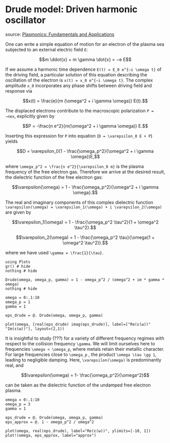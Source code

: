 # Drude model: Driven harmonic oscillator

source: [Plasmonics: Fundamentals and Applications](https://link.springer.com/book/10.1007/0-387-37825-1)

One can write a simple equation of motion for an electron of the plasma sea subjected to an external electric field ``E``:
```math
m \ddot{x} + m \gamma \dot{x} = −e E
```

If we assume a harmonic time dependence ``E(t) = E_0 e^{−i \omega t}`` of the driving field, a particular solution of this equation describing the oscillation of the electron is ``x(t) = x_0 e^{−i \omega t}``. The complex amplitude ``x_0`` incorporates any phase shifts between driving field and response via
```math
x(t) = \frac{e}{m (\omega^2 + i \gamma \omega)} E(t).
```

The displaced electrons contribute to the macroscopic polarization ``P = −nex``, explicitly given by
```math
P = -\frac{n e^2}{m(\omega^2 + i \gamma \omega)} E.
```

Inserting this expression for ``P`` into equation (``D = \varepsilon_0 E + P``) yields
```math
D = \varepsilon_0(1 - \frac{\omega_p^2}{\omega^2 + i \gamma \omega})E,
```
where ``\omega_p^2 = \frac{n e^2}{\varepsilon_0 m}`` is the plasma frequency of the free electron gas. Therefore we arrive at the desired result, the dielectric function of the free electron gas:
```math
\varepsilon(\omega) = 1 - \frac{\omega_p^2}{\omega^2 + i \gamma \omega}.
```
The real and imaginary components of this complex dielectric function ``\varepsilon(\omega) = \varepsilon_1(\omega) + i \varepsilon_2(\omega)`` are given by
```math
\varepsilon_1(\omega) = 1 - \frac{\omega_p^2 \tau^2}{1 + \omega^2 \tau^2}.
```
```math
\varepsilon_2(\omega) = 1 - \frac{\omega_p^2 \tau}{\omega(1 + \omega^2 \tau^2)}.
```
where we have used ``\gamma = \frac{1}{\tau}``.

```@example 1
using Plots
gr() # hide
nothing # hide
```

```@example 1
Drude(omega, omega_p, gamma) = 1 - omega_p^2 / (omega^2 + im * gamma * omega)
nothing # hide
```

```@example 1
omega = 0:.1:10
omega_p = 1
gamma = 1

eps_drude = @. Drude(omega, omega_p, gamma)

plot(omega, [real(eps_drude) imag(eps_drude)], label=["Re(ε(ω))" "Im(ε(ω))"], layout=(2,1))
```

It is insightful to study (???) for a variety of different frequency regimes with respect to the collision frequency ``\gamma``. We will limit ourselves here to frequencies ``\omega < \omega_p``, where metals retain their metallic character. For large frequencies close to ``\omega_p`` , the product ``\omega \tau \gg 1``, leading to negligible damping. Here, ``\varepsilon(\omega)`` is predominantly real, and
```math
\varepsilon(\omega) = 1- \frac{\omega_p^2}{\omega^2}
```

can be taken as the dielectric function of the undamped free electron plasma.

```@example 1
omega = 0:.1:10
omega_p = 3
gamma = 1

eps_drude = @. Drude(omega, omega_p, gamma)
eps_approx = @. 1 - omega_p^2 / omega^2

plot(omega, real(eps_drude), label="Re(ε(ω))", ylimits=[-10, 1])
plot!(omega, eps_approx, label="approx")
```
